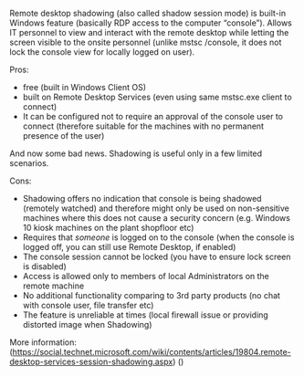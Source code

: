 Remote desktop shadowing (also called shadow session mode) is built-in Windows feature (basically RDP access to the computer “console”). 
Allows IT personnel to view and interact with the remote desktop while letting the screen visible to the onsite personnel (unlike mstsc /console, it does not lock the console view for locally logged on user).

Pros:
* free (built in Windows Client OS)
* built on Remote Desktop Services (even using same mstsc.exe client to connect)
* It can be configured not to require an approval of the console user to connect (therefore suitable for the machines with no permanent presence of the user)

And now some bad news. Shadowing is useful only in a few limited scenarios.

Cons:
* Shadowing offers no indication that console is being shadowed (remotely watched) and therefore might only be used on non-sensitive machines where this does not cause a security concern (e.g. Windows 10 kiosk machines on the plant shopfloor etc)
* Requires that *someone* is logged on to the console (when the console is logged off, you can still use Remote Desktop, if enabled)
* The console session cannot be locked (you have to ensure lock screen is disabled)
* Access is allowed only to members of local Administrators on the remote machine
* No additional functionality comparing to 3rd party products (no chat with console user, file transfer etc)
* The feature is unreliable at times (local firewall issue or providing distorted image when Shadowing)


More information:
(https://social.technet.microsoft.com/wiki/contents/articles/19804.remote-desktop-services-session-shadowing.aspx)
()
